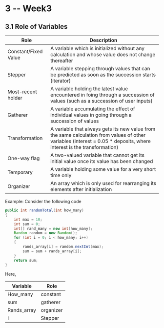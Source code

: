 # 3 -- Week3

## 3.1 Role of Variables

| Role                 | Description                                                  |
| -------------------- | ------------------------------------------------------------ |
| Constant/Fixed Value | A variable which is initialized without any calculation and whose value does not change thereafter |
| Stepper              | A variable stepping through values that can be predicted as soon as the succession starts (iterator) |
| Most-recent holder   | A variable holding the latest value encountered in foing through a succession of values (such as a succession of user inputs) |
| Gatherer             | A variable accumulating the effect of individual values in going through a succession of values |
| Transformation       | A variable that always gets its new value from the same calculation from values of other variables (interest = 0.05 * deposits, where interest is the transformation) |
| One-way flag         | A two-valued variable that cannot get its initial value once its value has been changed |
| Temporary            | A variable holding some value for a very short time only     |
| Organizer            | An array which is only used for rearranging its elements after initialization |



Example: Consider the following code

```java
public int randomTotal(int how_many)
{
    int max = 10;
    int sum = 0;
    int[] rand_many = new int[how_many];
    Random random = new Random();
    for (int i = 0; i < how_many; i++)
    {
        rands_array[i] = random.nextInt(max);
        sum = sum + rands_array[i];
    }
    return sum;
}
```

Here,

| Variable    | Role      |
| ----------- | --------- |
| How_many    | constant  |
| sum         | gatherer  |
| Rands_array | organizer |
| i           | Stepper   |



